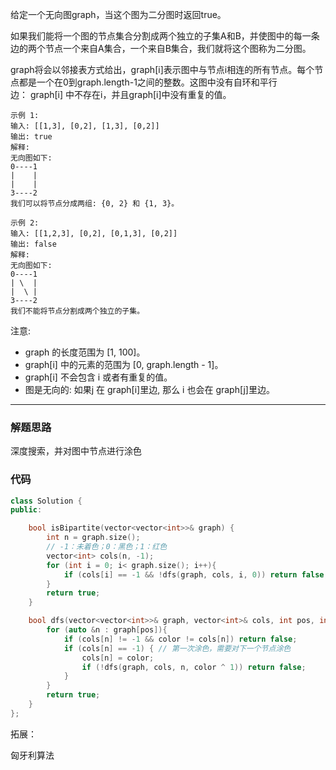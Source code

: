 给定一个无向图graph，当这个图为二分图时返回true。

如果我们能将一个图的节点集合分割成两个独立的子集A和B，并使图中的每一条边的两个节点一个来自A集合，一个来自B集合，我们就将这个图称为二分图。

graph将会以邻接表方式给出，graph[i]表示图中与节点i相连的所有节点。每个节点都是一个在0到graph.length-1之间的整数。这图中没有自环和平行边： graph[i] 中不存在i，并且graph[i]中没有重复的值。

```case
示例 1:
输入: [[1,3], [0,2], [1,3], [0,2]]
输出: true
解释:
无向图如下:
0----1
|    |
|    |
3----2
我们可以将节点分成两组: {0, 2} 和 {1, 3}。

示例 2:
输入: [[1,2,3], [0,2], [0,1,3], [0,2]]
输出: false
解释:
无向图如下:
0----1
| \  |
|  \ |
3----2
我们不能将节点分割成两个独立的子集。
```

注意:

- graph 的长度范围为 [1, 100]。
- graph[i] 中的元素的范围为 [0, graph.length - 1]。
- graph[i] 不会包含 i 或者有重复的值。
- 图是无向的: 如果j 在 graph[i]里边, 那么 i 也会在 graph[j]里边。

---

### 解题思路

深度搜索，并对图中节点进行涂色

### 代码

```cpp
class Solution {
public:

    bool isBipartite(vector<vector<int>>& graph) {
        int n = graph.size();
        // -1：未着色；0：黑色；1：红色
        vector<int> cols(n, -1);
        for (int i = 0; i< graph.size(); i++){
            if (cols[i] == -1 && !dfs(graph, cols, i, 0)) return false;
        }
        return true;
    }

    bool dfs(vector<vector<int>>& graph, vector<int>& cols, int pos, int color){
        for (auto &n : graph[pos]){
            if (cols[n] != -1 && color != cols[n]) return false;
            if (cols[n] == -1) { // 第一次涂色，需要对下一个节点涂色
                cols[n] = color;
                if (!dfs(graph, cols, n, color ^ 1)) return false;
            }
        }
        return true;
    }
};
```

拓展：

匈牙利算法
